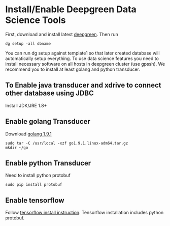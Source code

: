 Install/Enable Deepgreen Data Science Tools
===========================================

First, download and install latest [deepgreen](https://vitessedata.com/deepgreen-db-download/).  Then run
```
dg setup -all dbname
```

You can run dg setup against template1 so that later created database
will automatically setup everything.   To use data science features you
need to install necessary software on all hosts in deepgreen 
cluster (use gpssh).  We recommend you to install at least golang and 
python transducer.

To Enable java transducer and xdrive to connect other database using JDBC
--------------------------------------------------------------------------
Install JDK/JRE 1.8+ 

Enable golang Transducer
------------------------
Download [golang 1.9.1](https://storage.googleapis.com/golang/go1.9.1.linux-amd64.tar.gz) 
```
sudo tar -C /usr/local -xzf go1.9.1.linux-adm64.tar.gz
mkdir ~/go
```

Enable python Transducer
------------------------
Need to install python protobuf
```
sudo pip install protobuf
```

Enable tensorflow
-----------------
Follow [tensorflow install instruction](https://www.tensorflow.org/install).  Tensorflow installation
includes python protobuf.

